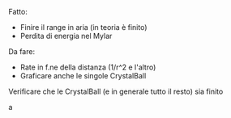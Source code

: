 Fatto:

- Finire il range in aria (in teoria è finito)
- Perdita di energia nel Mylar

Da fare:

- Rate in f.ne della distanza (1/r^2 e l'altro)
- Graficare anche le singole CrystalBall

Verificare che le CrystalBall (e in generale tutto il resto) sia finito

a
